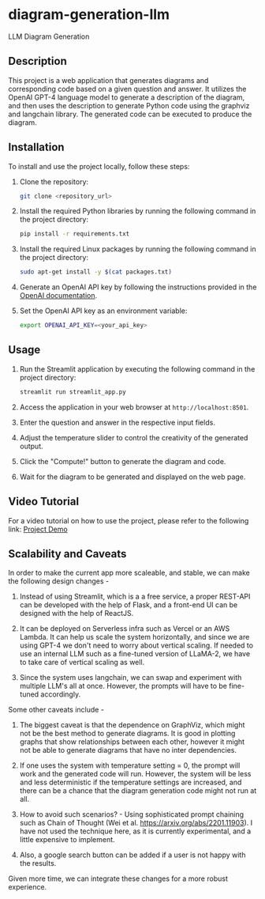 # diagram-generation-llm
LLM Diagram Generation

## Description

This project is a web application that generates diagrams and corresponding code based on a given question and answer. It utilizes the OpenAI GPT-4 language model to generate a description of the diagram, and then uses the description to generate Python code using the graphviz and langchain library. The generated code can be executed to produce the diagram.

## Installation

To install and use the project locally, follow these steps:

1. Clone the repository:

   ```bash
   git clone <repository_url>
   ```

2. Install the required Python libraries by running the following command in the project directory:

   ```bash
   pip install -r requirements.txt
   ```

3. Install the required Linux packages by running the following command in the project directory:

   ```bash
   sudo apt-get install -y $(cat packages.txt)
   ```

4. Generate an OpenAI API key by following the instructions provided in the [OpenAI documentation](https://openai.com/docs/authentication/).

5. Set the OpenAI API key as an environment variable:

   ```bash
   export OPENAI_API_KEY=<your_api_key>
   ```

## Usage

1. Run the Streamlit application by executing the following command in the project directory:

   ```bash
   streamlit run streamlit_app.py
   ```

2. Access the application in your web browser at `http://localhost:8501`.

3. Enter the question and answer in the respective input fields.

4. Adjust the temperature slider to control the creativity of the generated output.

5. Click the "Compute!" button to generate the diagram and code.

6. Wait for the diagram to be generated and displayed on the web page.

## Video Tutorial

For a video tutorial on how to use the project, please refer to the following link: [Project Demo](https://www.youtube.com/watch?v=jvYLPBmxqFg)

## Scalability and Caveats
In order to make the current app more scaleable, and stable, we can make the following design changes -

1. Instead of using Streamlit, which is a a free service, a proper REST-API can be developed with the help of Flask, and a front-end UI can be designed with the help of ReactJS.

2. It can be deployed on Serverless infra such as Vercel or an AWS Lambda. It can help us scale the system horizontally, and since we are using GPT-4 we don't need to worry about vertical scaling. If needed to use an internal LLM such as a fine-tuned version of LLaMA-2, we have to take care of vertical scaling as well. 

3. Since the system uses langchain, we can swap and experiment with multiple LLM's all at once. However, the prompts will have to be fine-tuned accordingly.

Some other caveats include -

1. The biggest caveat is that the dependence on GraphViz, which might not be the best method to generate diagrams. It is good in plotting graphs that show relationships between each other, however it might not be able to generate diagrams that have no inter dependencies. 

2. If one uses the system with temperature setting = 0, the prompt will work and the generated code will run. However, the system will be less and less deterministic if the temperature settings are increased, and there can be a chance that the diagram generation code might not run at all. 

3. How to avoid such scenarios? - Using sophisticated prompt chaining such as Chain of Thought (Wei et al. https://arxiv.org/abs/2201.11903). I have not used the technique here, as it is currently experimental, and a little expensive to implement.

4. Also, a google search button can be added if a user is not happy with the results.

Given more time, we can integrate these changes for a more robust experience. 